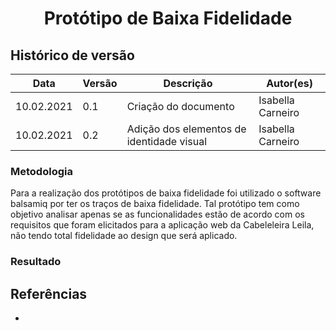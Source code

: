 # <center> Protótipo de Baixa Fidelidade

## Histórico de versão
|Data | Versão | Descrição | Autor(es)
| -- | -- | -- | -- |
| 10.02.2021 | 0.1 | Criação do documento | Isabella Carneiro |
| 10.02.2021 | 0.2 | Adição dos elementos de identidade visual | Isabella Carneiro |

### Metodologia
Para a realização dos protótipos de baixa fidelidade foi utilizado o software balsamiq por ter os traços de baixa fidelidade. 
Tal protótipo tem como objetivo analisar apenas se as funcionalidades estão de acordo com os requisitos que foram elicitados para a aplicação web da Cabeleleira Leila, não tendo total fidelidade ao design que será aplicado. 


### Resultado


## Referências

- 
